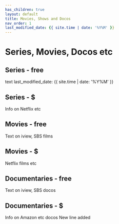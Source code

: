 ```yaml
---
has_children: true
layout: default
title: Movies, Shows and Docos
nav_order: 1
last_modified_date: {{ site.time | date: '%Y%M' }}
---
```


# Series, Movies, Docos etc
## Series - free
text
last_modified_date: {{ site.time | date: '%Y%M' }}
## Series - $
Info on Netflix etc
## Movies - free
Text on iview, SBS films
## Movies - $
Netflix films etc
## Documentaries - free
Text on iview, SBS docos
## Documentaries - $
Info on Amazon etc docos
New line added
